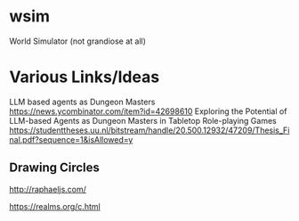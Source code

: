 # wsim
World Simulator (not grandiose at all)

# Various Links/Ideas

LLM based agents as Dungeon Masters
https://news.ycombinator.com/item?id=42698610
Exploring the Potential of LLM-based Agents as Dungeon
Masters in Tabletop Role-playing Games
https://studenttheses.uu.nl/bitstream/handle/20.500.12932/47209/Thesis_Final.pdf?sequence=1&isAllowed=y



## Drawing Circles

http://raphaeljs.com/

https://realms.org/c.html


